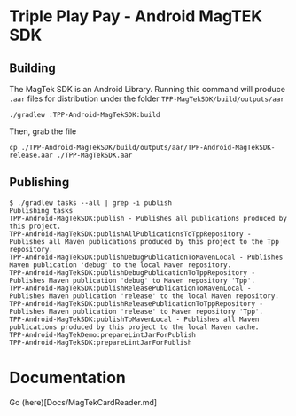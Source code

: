 # Triple Play Pay - Android MagTEK SDK

## Building
The MagTek SDK is an Android Library. Running this command will produce `.aar` files for distribution under the folder `TPP-MagTekSDK/build/outputs/aar`
```
./gradlew :TPP-Android-MagTekSDK:build
```
Then, grab the file
```
cp ./TPP-Android-MagTekSDK/build/outputs/aar/TPP-Android-MagTekSDK-release.aar ./TPP-MagTekSDK.aar
```

## Publishing

```console
$ ./gradlew tasks --all | grep -i publish
Publishing tasks
TPP-Android-MagTekSDK:publish - Publishes all publications produced by this project.
TPP-Android-MagTekSDK:publishAllPublicationsToTppRepository - Publishes all Maven publications produced by this project to the Tpp repository.
TPP-Android-MagTekSDK:publishDebugPublicationToMavenLocal - Publishes Maven publication 'debug' to the local Maven repository.
TPP-Android-MagTekSDK:publishDebugPublicationToTppRepository - Publishes Maven publication 'debug' to Maven repository 'Tpp'.
TPP-Android-MagTekSDK:publishReleasePublicationToMavenLocal - Publishes Maven publication 'release' to the local Maven repository.
TPP-Android-MagTekSDK:publishReleasePublicationToTppRepository - Publishes Maven publication 'release' to Maven repository 'Tpp'.
TPP-Android-MagTekSDK:publishToMavenLocal - Publishes all Maven publications produced by this project to the local Maven cache.
TPP-Android-MagTekDemo:prepareLintJarForPublish
TPP-Android-MagTekSDK:prepareLintJarForPublish
```

# Documentation
Go (here)[Docs/MagTekCardReader.md]
